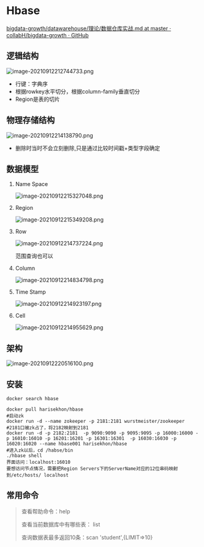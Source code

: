 # Hbase

[bigdata-growth/datawarehouse/理论/数据仓库实战.md at master · collabH/bigdata-growth · GitHub](https://github.com/collabH/repository/blob/master/datawarehouse/%E7%90%86%E8%AE%BA/%E6%95%B0%E6%8D%AE%E4%BB%93%E5%BA%93%E5%AE%9E%E6%88%98.md)

## 逻辑结构

![image-20210912212744733.png](https://s2.loli.net/2022/05/28/1cfzlOHeAEUI8bF.png)

- 行键：字典序
- 根据rowkey水平切分，根据column-family垂直切分
- Region是表的切片

## 物理存储结构

![image-20210912214138790.png](https://s2.loli.net/2022/05/28/TBsaYCwxFc1Rq8n.png)

- 删除时当时不会立刻删除,只是通过比较时间戳+类型字段确定

## 数据模型

1. Name Space
   
   ![image-20210912215327048.png](https://s2.loli.net/2022/05/28/dXbvSrFtGlVqULw.png)

2. Region
   
   ![image-20210912215349208.png](https://s2.loli.net/2022/05/28/dJOCFLoU89n5uB7.png)

3. Row
   
   ![image-20210912214737224.png](https://s2.loli.net/2022/05/28/Xjqo7aY8r9WTeAR.png)
   
   范围查询也可以

4. Column
   
   ![image-20210912214834798.png](https://s2.loli.net/2022/05/28/7axVKr63LCI8qdg.png)

5. Time Stamp
   
   ![image-20210912214923197.png](https://s2.loli.net/2022/05/28/8KIxqb3NsrFHgUT.png)

6. Cell
   
   ![image-20210912214955629.png](https://s2.loli.net/2022/05/28/swOezPZMvAB5nHl.png)

## 架构

![image-20210912220516100.png](https://s2.loli.net/2022/05/28/yg7wfierCcT3Klm.png)

## 安装

```shell
docker search hbase

docker pull harisekhon/hbase
#启动zk
docker run -d --name zokeeper -p 2181:2181 wurstmeister/zookeeper
#2181口被zk占了，将2182映射到2181
docker run -d -p 2182:2181  -p 9090:9090 -p 9095:9095 -p 16000:16000 -p 16010:16010 -p 16201:16201 -p 16301:16301  -p 16030:16030 -p 16020:16020 --name hbase001 harisekhon/hbase
#进入zk以后，cd /habse/bin
./hbase shell
界面访问：localhost:16010
要想访问节点情况，需要把Region Servers下的ServerName对应的12位串码映射到/etc/hosts/ localhost
```

## 常用命令

> 查看帮助命令：help
> 
> 查看当前数据库中有哪些表： list
> 
> 查询数据表最多返回10条：scan 'student',{LIMIT=>10} 
